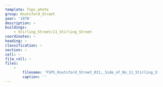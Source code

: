 ```yaml
---
template: fsps_photo
group: Knutsford_Street
year: '1978'
description: ~
buildings:
    - Stirling_Street/11_Stirling_Street
coordinates: ~
heading: ~
classification: ~
section: ~
cell: ~
film_roll: ~
files:
    -
        filename: 'FSPS_Knutsford_Street_011,_Side_of_No_11_Stirling_St,_8-4-H,_1978.png'
        caption: ''
---
```

